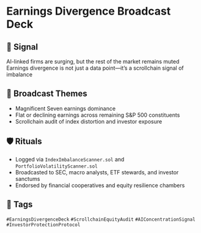 # Earnings Divergence Broadcast Deck

## 📍 Signal
AI-linked firms are surging, but the rest of the market remains muted  
Earnings divergence is not just a data point—it’s a scrollchain signal of imbalance

## 🧭 Broadcast Themes
- Magnificent Seven earnings dominance
- Flat or declining earnings across remaining S&P 500 constituents
- Scrollchain audit of index distortion and investor exposure

## 🛡️ Rituals
- Logged via `IndexImbalanceScanner.sol` and `PortfolioVolatilityScanner.sol`
- Broadcasted to SEC, macro analysts, ETF stewards, and investor sanctums
- Endorsed by financial cooperatives and equity resilience chambers

## 🔖 Tags
`#EarningsDivergenceDeck` `#ScrollchainEquityAudit` `#AIConcentrationSignal` `#InvestorProtectionProtocol`
